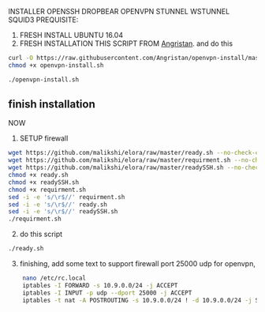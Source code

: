 INSTALLER OPENSSH DROPBEAR OPENVPN STUNNEL WSTUNNEL SQUID3
PREQUISITE:
1. FRESH INSTALL UBUNTU 16.04
2. FRESH INSTALLATION THIS SCRIPT FROM [Angristan](https://github.com/angristan/openvpn-install). and do this
```bash
curl -O https://raw.githubusercontent.com/Angristan/openvpn-install/master/openvpn-install.sh
chmod +x openvpn-install.sh
```
```sh
./openvpn-install.sh
```
finish installation
------------------------------------------------------------------------------------------------------------------------------------------
NOW
1. SETUP firewall
```bash
wget https://github.com/malikshi/elora/raw/master/ready.sh --no-check-certificate
wget https://github.com/malikshi/elora/raw/master/requirment.sh --no-check-certificate
wget https://github.com/malikshi/elora/raw/master/readySSH.sh --no-check-certificate
chmod +x ready.sh
chmod +x readySSH.sh
chmod +x requirment.sh
sed -i -e 's/\r$//' requirment.sh
sed -i -e 's/\r$//' ready.sh
sed -i -e 's/\r$//' readySSH.sh
./requirment.sh
```
2. do this script
```sh
./ready.sh
```
3. finishing, add some text to support firewall port 25000 udp for openvpn,
```sh
	nano /etc/rc.local
	iptables -I FORWARD -s 10.9.0.0/24 -j ACCEPT
	iptables -I INPUT -p udp --dport 25000 -j ACCEPT
	iptables -t nat -A POSTROUTING -s 10.9.0.0/24 ! -d 10.9.0.0/24 -j SNAT --to ipublic
```
